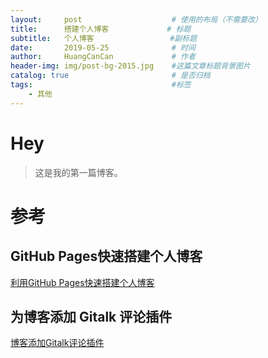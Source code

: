 ```yaml
---
layout:     post                    # 使用的布局（不需要改）
title:      搭建个人博客             # 标题 
subtitle:   个人博客                 #副标题
date:       2019-05-25              # 时间
author:     HuangCanCan             # 作者
header-img: img/post-bg-2015.jpg    #这篇文章标题背景图片
catalog: true                       # 是否归档
tags:                               #标签
    - 其他
---
```


# Hey
>这是我的第一篇博客。

# 参考
## GitHub Pages快速搭建个人博客 
[利用GitHub Pages快速搭建个人博客](https://www.jianshu.com/p/e68fba58f75c)

## 为博客添加 Gitalk 评论插件
[博客添加Gitalk评论插件](https://qiubaiying.github.io/2017/12/19/%E4%B8%BA%E5%8D%9A%E5%AE%A2%E6%B7%BB%E5%8A%A0-Gitalk-%E8%AF%84%E8%AE%BA%E6%8F%92%E4%BB%B6/)
